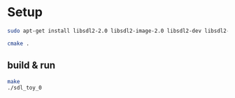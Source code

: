 # Setup
```bash
sudo apt-get install libsdl2-2.0 libsdl2-image-2.0 libsdl2-dev libsdl2-image-dev

cmake .
```

## build & run
```bash
make
./sdl_toy_0
```